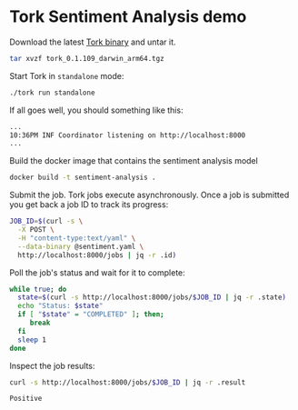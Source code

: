 # Tork Sentiment Analysis demo

Download the latest [Tork binary](https://github.com/runabol/tork/releases/tag/v0.1.109) and untar it.

```bash
tar xvzf tork_0.1.109_darwin_arm64.tgz
```

Start Tork in `standalone` mode:

```bash
./tork run standalone
```

If all goes well, you should something like this:

```bash
...
10:36PM INF Coordinator listening on http://localhost:8000
...
```

Build the docker image that contains the sentiment analysis model

```bash
docker build -t sentiment-analysis .
```

Submit the job. Tork jobs execute asynchronously. Once a job is submitted you get back a job ID to track its progress:

```bash
JOB_ID=$(curl -s \
  -X POST \
  -H "content-type:text/yaml" \
  --data-binary @sentiment.yaml \
  http://localhost:8000/jobs | jq -r .id)
```

Poll the job's status and wait for it to complete:

```bash
while true; do 
  state=$(curl -s http://localhost:8000/jobs/$JOB_ID | jq -r .state)
  echo "Status: $state"
  if [ "$state" = "COMPLETED" ]; then; 
     break 
  fi 
  sleep 1
done
```

Inspect the job results:

```bash
curl -s http://localhost:8000/jobs/$JOB_ID | jq -r .result
```

```
Positive
```
